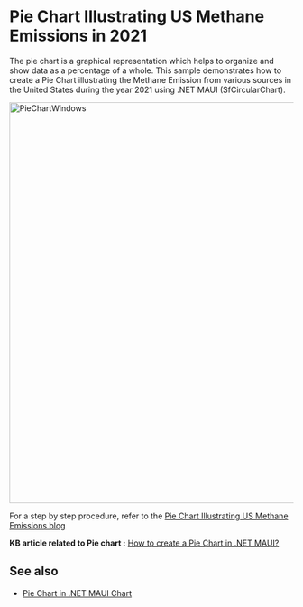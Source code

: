 # Pie Chart Illustrating US Methane Emissions in 2021
The pie chart is a graphical representation which helps to organize and show data as a percentage of a whole. This sample demonstrates how to create a Pie Chart illustrating the Methane Emission from various sources in the United States during the year 2021 using .NET MAUI (SfCircularChart).

<img width="710" alt="PieChartWindows" src="https://github.com/SyncfusionExamples/Creating-a-Pie-Chart-to-demonstrate-the-Share-of-Victims-by-Hate-Crime-Bias-Types/assets/105496706/0abb3459-826e-4423-8d95-e12d60ad65bd">


For a step by step procedure, refer to the [Pie Chart Illustrating US Methane Emissions blog](https://www.syncfusion.com/blogs/post/dotnet-maui-pie-chart-visualize-us-methane-emissions.aspx)

**KB article related to Pie chart :** [How to create a Pie Chart in .NET MAUI?](https://support.syncfusion.com/kb/article/11255/how-to-create-a-pie-chart-in-net-maui)

## See also

* [Pie Chart in .NET MAUI Chart](https://help.syncfusion.com/maui/circular-charts/piechart)

